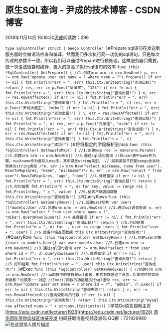 
# 原生SQL查询 - 尹成的技术博客 - CSDN博客

2018年11月14日 16:16:20[尹成](https://me.csdn.net/yincheng01)阅读数：296


`type SqlController struct {
	beego.Controller
}`\#Prepare
sql语句在发送到服务器时会做语法检查和编译，然而我们多次执行同一功能的sql语句，只是每次传递的参数不一致，所以我们可以通过Prepare进行预处理，这样服务器只需要，做一次语法检查和编译，极大的提高了执行sql语句的效率
`func (this *SqlController) GetPrepare() {
	//1.创建orm
	orm := orm.NewOrm()
	p, err := orm.Raw("update user set name = ? where name = ?").Prepare()
	if err != nil {
		fmt.Println("err = ", err)
		this.Ctx.WriteString("查询出错!")
		return
	}
	res, err := p.Exec("吴俏祥", "123")
	if err != nil {
		fmt.Println("err = ", err)
		this.Ctx.WriteString("查询出错!")
	}
	n, err := res.RowsAffected()
	if err != nil {
		fmt.Println("err = ", err)
		this.Ctx.WriteString("查询出错!")
	}
	fmt.Println("n = ", n)
	res, err = p.Exec("尹成大魔王", "mike")
	if err != nil {
		fmt.Println("err = ", err)
		this.Ctx.WriteString("查询出错!")
	}
	n, err = res.RowsAffected()
	if err != nil {
		fmt.Println("err = ", err)
		this.Ctx.WriteString("查询出错!")
	}
	fmt.Println("n = ", n)
	res, err = p.Exec("兄弟连", "asde")
	if err != nil {
		fmt.Println("err = ", err)
		this.Ctx.WriteString("查询出错!")
	}
	n, err = res.RowsAffected()
	if err != nil {
		fmt.Println("err = ", err)
		this.Ctx.WriteString("查询出错!")
	}
	fmt.Println("n = ", n)
	this.Ctx.WriteString("成功!")
}`\#将将指定的字段解析到map
`func (this *SqlController) GetRawsToMap() {
	//1.创建map
	res := make(orm.Params)
	//2.创建orm
	orm := orm.NewOrm()
	//3.通过sql语句查询
	//将user表中name作为键，nickname作为值存入map中，其中键是string类型，
	// 如果类型不匹配beego会自动转换为string类型
	/*n, err := orm.Raw("select nickname, name from user").
		RowsToMap(&res, "name", "nickname")*/
	n, err := orm.Raw("select * from user").RowsToMap(&res, "age", "name")
	//4.处理错误
	if err != nil {
		fmt.Println("err = ", err)
		this.Ctx.WriteString("查询出错!")
		return
	}
	//5.打印结果
	fmt.Println("n = ", n)
	for key, value := range res {
		fmt.Println(key, " = ", value)
	}
	//6.给客户端返回数据
	this.Ctx.WriteString("查询成功!")
}`\#QueryRows
`func (this *SqlController) GetQueryRows(){
	//1.创建user切片
	var users []*models.User
	//2.创建orm
	orm := orm.NewOrm()
	//3.通过sql语句查询
	n, err := orm.Raw("select * from user where name = ?", "mike").QueryRows(&users)
	//4.处理错误
	if err != nil {
		fmt.Println("err = ", err)
		this.Ctx.WriteString("查询出错!")
		return
	}
	//5.打印结果
	fmt.Println("n = ", n)
	for _, user := range users {
		fmt.Println("user = ", user)
	}
	//6.给客户端返回数据
	this.Ctx.WriteString("查询成功!")
}`\#QueryRow
`func (this *SqlController) GetQueryRow() {
	//1.创建user对象
	//user := models.User{}
	var user models.User
	//2.创建orm
	orm := orm.NewOrm()
	//3.通过sql语句查询
	err := orm.Raw("select * from user where id = ?", 3).QueryRow(&user)
	//4.处理错误
	if err != nil {
		fmt.Println("err = ", err)
		this.Ctx.WriteString("查询出错!")
		return
	}
	//5.打印结果
	fmt.Println("user = ", user)
	this.Ctx.WriteString("查询成功!")
}`\#Exec
`func (this *SqlController) GetRawAndExec() {
	//创建orm
	orm := orm.NewOrm()
	//raw函数中的参数是sql语句，形式参数通过？占位，后面提供的实际参数和？的顺序一一对应
	//Exec()函数的功能是执行sql语句
	res, err := orm.Raw("update user set name = ? where id = ?", "admin", 7).Exec()
	if err != nil {
		this.Ctx.WriteString("查询失败!")
		return
	}
	n, err := res.RowsAffected()//查询受影响的行数
	if err != nil {
		this.Ctx.WriteString("查询失败!")
		return
	}
	this.Ctx.WriteString("mysql row affected nums = " + strconv.Itoa(int(n)))
}`学院Go语言视频主页
[https://edu.csdn.net/lecturer/1928](https://edu.csdn.net/lecturer/1928)
[清华团队带你实战区块链开发](https://ke.qq.com/course/344443?tuin=3d17195d)
扫码获取海量视频及源码   QQ群：721929980
![在这里插入图片描述](https://img-blog.csdnimg.cn/20181114143613461.png?x-oss-process=image/watermark,type_ZmFuZ3poZW5naGVpdGk,shadow_10,text_aHR0cHM6Ly9ibG9nLmNzZG4ubmV0L3lpbmNoZW5nMDE=,size_16,color_FFFFFF,t_70)

